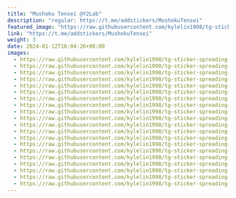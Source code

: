 ```yaml
---
title: "Mushoku Tensei @Y2Lab"
description: "regular: https://t.me/addstickers/MushokuTensei"
featured_image: "https://raw.githubusercontent.com/kylelin1998/tg-sticker-spreading-worldwide-images/main/img/f2d530e5-c81a-4faa-954b-b6a7cf4cc822.jpg"
link: "https://t.me/addstickers/MushokuTensei"
weight: 3
date: 2024-01-12T16:04:26+08:00
images:
  - https://raw.githubusercontent.com/kylelin1998/tg-sticker-spreading-worldwide-images/main/img/f2d530e5-c81a-4faa-954b-b6a7cf4cc822.jpg
  - https://raw.githubusercontent.com/kylelin1998/tg-sticker-spreading-worldwide-images/main/img/7681131b-4b49-4af9-9a09-9b65805e6242.jpg
  - https://raw.githubusercontent.com/kylelin1998/tg-sticker-spreading-worldwide-images/main/img/a5c565a1-87df-4d1f-9045-9ce5a4da2e50.jpg
  - https://raw.githubusercontent.com/kylelin1998/tg-sticker-spreading-worldwide-images/main/img/c6ae0967-4bdd-449b-a22a-b337199d5295.jpg
  - https://raw.githubusercontent.com/kylelin1998/tg-sticker-spreading-worldwide-images/main/img/fdad99ac-fdc6-4e8c-acc1-cf35a300d44b.jpg
  - https://raw.githubusercontent.com/kylelin1998/tg-sticker-spreading-worldwide-images/main/img/32d3b3ab-c8f3-478a-b404-33f84766c3c2.jpg
  - https://raw.githubusercontent.com/kylelin1998/tg-sticker-spreading-worldwide-images/main/img/22d3fad1-5a0a-4126-acfe-99b2be023291.jpg
  - https://raw.githubusercontent.com/kylelin1998/tg-sticker-spreading-worldwide-images/main/img/571b5f5d-26d4-4890-9c44-8de3029a54d6.jpg
  - https://raw.githubusercontent.com/kylelin1998/tg-sticker-spreading-worldwide-images/main/img/a7edfa93-5583-408d-baaa-df7792c9d3be.jpg
  - https://raw.githubusercontent.com/kylelin1998/tg-sticker-spreading-worldwide-images/main/img/54d31852-fac7-42f5-8770-12ab5b8bdb81.jpg
  - https://raw.githubusercontent.com/kylelin1998/tg-sticker-spreading-worldwide-images/main/img/9f874296-3802-4ce8-a784-671b93b5221f.jpg
  - https://raw.githubusercontent.com/kylelin1998/tg-sticker-spreading-worldwide-images/main/img/52e1ff2b-7755-4bd5-9fe9-f05e38952ae6.jpg
  - https://raw.githubusercontent.com/kylelin1998/tg-sticker-spreading-worldwide-images/main/img/20a5787f-b9cb-4e48-8a39-e4191e0236fe.jpg
  - https://raw.githubusercontent.com/kylelin1998/tg-sticker-spreading-worldwide-images/main/img/79b3df68-8d15-458a-8ef1-fcff3fe9b3ad.jpg
  - https://raw.githubusercontent.com/kylelin1998/tg-sticker-spreading-worldwide-images/main/img/c99e4d5f-7a49-4da4-868b-4cd390a538c0.jpg
  - https://raw.githubusercontent.com/kylelin1998/tg-sticker-spreading-worldwide-images/main/img/2f033a93-cebd-4933-9f92-1e8886137a03.jpg
  - https://raw.githubusercontent.com/kylelin1998/tg-sticker-spreading-worldwide-images/main/img/a3efe6b2-8a35-4d41-819b-ccd7b1fa116b.jpg
  - https://raw.githubusercontent.com/kylelin1998/tg-sticker-spreading-worldwide-images/main/img/ff1914e3-75d7-4f21-90d7-a7103e4e70e3.jpg
  - https://raw.githubusercontent.com/kylelin1998/tg-sticker-spreading-worldwide-images/main/img/7a841868-1b7d-487e-890f-b92e0fba1c56.jpg
  - https://raw.githubusercontent.com/kylelin1998/tg-sticker-spreading-worldwide-images/main/img/dcc508c7-a276-4a69-b1ad-a515a9ca4192.jpg
---
```

